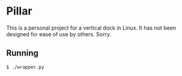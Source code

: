 # Pillar

This is a personal project for a vertical dock in Linux. It has not been designed for ease of use by others. Sorry.

## Running

```
$ ./wrapper.py
```
